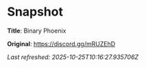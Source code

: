 # Snapshot

**Title**: Binary Phoenix

**Original**: <https://discord.gg/mRUZEhD>

_Last refreshed: 2025-10-25T10:16:27.935706Z_
